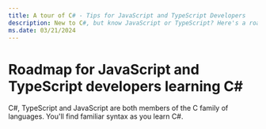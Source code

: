 ```yaml
---
title: A tour of C# - Tips for JavaScript and TypeScript Developers
description: New to C#, but know JavaScript or TypeScript? Here's a roadmap of what's familiar, and new features you'll learn in C#
ms.date: 03/21/2024
---
```

# Roadmap for JavaScript and TypeScript developers learning C\#

C#, TypeScript and JavaScript are both members of the C family of languages. You'll find familiar syntax as you learn C#.
